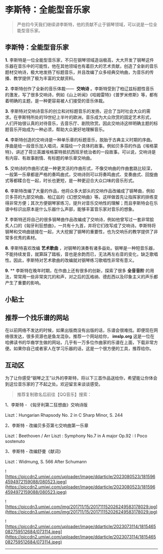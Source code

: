 # 李斯特：全能型音乐家

> 严伯钧今天我们继续讲李斯特，他的贡献不止于钢琴领域，可以说是一位全能型音乐家。

## 李斯特：全能型音乐家

 **1.** 李斯特是一位全能型音乐家，不只在钢琴领域造诣极高，大大开发了钢琴这件乐器在音乐中的可能性，他在其他领域也有着巨大的艺术贡献，创造了全新的音乐题材交响诗，极大地发扬了标题音乐，并且改编了众多经典交响曲，为音乐的传播、教学提供了极为丰富的文献资料。

 **2.** 李斯特创作了全新的音乐体裁——  **交响诗** 。李斯特受到了柏辽兹标题性音乐的激发，写了很多交响诗，例如《山上听闻》《哈姆雷特》《普罗米修斯》等，都有着明确的主题，是一种更容易被人们接受的音乐体裁。

 **3.** 李斯特对交响诗音乐的创立和对标题音乐的发扬，迎合了当时社会大众的需求。在李斯特所处的19世纪上半叶的欧洲，音乐成为大众欣赏的固定艺术形式，人们开始很认真的对待音乐，去音乐厅、剧院欣赏。因此交响诗这样明确主题的标题音乐开始成为一种必须，帮助大众更好地理解音乐。

 **4.** 李斯特创造的交响诗是一种单乐章的标题音乐，脱胎于古典主义时期的序曲。序曲是给一段音乐加入唱词，来描绘一个具体的故事。例如贝多芬的作品《埃格蒙特》，讲述了荷兰英雄埃格蒙特抵抗西班牙统治者的一段故事。可以说，交响诗是有内容、有故事剧情、有标题的单乐章交响曲。

 **5.** 交响诗的作曲形式是一种更灵活的作曲形式，不像交响曲的作曲套路比较深，一般第一乐章都是严格的奏鸣曲式，交响诗则可以将奏鸣曲式、变奏曲式、回旋曲式等都糅合在一起，时长也更短，是一种更迎合大众口味的音乐形式。

 **6.** 李斯特改编了大量的作品，他将众多大部头的交响作品改编成了钢琴曲，例如贝多芬的九部交响曲、柏辽兹的《幻想交响曲》等。这样做首先让指挥家的排练变得非常方便；其次方便钢琴家练习，提升对音乐交响性的理解；而且李斯特会在乐谱中标识出原本是什么乐器什么声部，能够丰富音乐家对音乐的想象。

 **7.** 李斯特还将自己的很多钢琴曲作品改编成了交响诗，例如他曾写过一套非常脍炙人口的《匈牙利狂想曲》，一共有十九首，并将它们改写成了交响诗。李斯特将钢琴和交响曲链接在一起，大大挖掘了钢琴的重要性，也为交响乐的教学提供了非常多优秀的素材。

 **8.** 李斯特喜欢改编 **艺术歌曲** ，对钢琴的演奏有诸多益处。钢琴是一种短音乐器，不能持续发音，就算踩了踏板，音也是余韵而已，无法再左右音的变化，缺乏歌唱性。因此，李斯特对艺术歌曲的改编就对钢琴练习歌唱性非常有意义。

 **9.**  ** 李斯特在晚年时期，在作曲上还有很多的创新，探索了很多 **全音音阶** 的用法，常常用一些非常突兀的和声，对之后的瓦格纳、德彪西以及印象主义的声乐都产生了重要的影响。

## 小贴士

## 推荐一个找乐谱的网站

在以前网络不发达的时候，如果出版商没有出版的话，乐谱会很难找。即便现在网络很发达，很多资源也是鱼龙混杂。推荐一个网站给你， **imslp.org** 这是一位在哈佛读书的华裔学生做的网站，几乎有一万多位作曲家的乐谱在上面，下载非常方便。如果你自己或者家人在学习乐器的话，这是一个很方便的工具，推荐给你。

## 互动区

为了让你感受“钢琴之王”以外的李斯特，将以下三首作品送给你，希望能让你体会到这位音乐家的了不起之处。欢迎留言来谈谈感受。

> 推荐复制歌名后前往【QQ音乐】搜索：

1、李斯特 - 《匈牙利第二狂想曲》交响诗版

Liszt：Hungarian Rhapsody No. 2 in C Sharp Minor, S. 244

2、李斯特 - 改编贝多芬第七交响曲第一乐章

Liszt：Beethoven / Arr Liszt : Symphony No.7 in A major Op.92 : I Poco sostenuto

3、李斯特 - 改编舒曼《献词》

Liszt：Widmung, S. 566 After Schumann 

![https://piccdn2.umiwi.com/uploader/image/ddarticle/2023080523/1815964594972159088/080523.jpeg](https://piccdn2.umiwi.com/uploader/image/ddarticle/2023080523/1815964594972159088/080523.jpeg)

![https://piccdn3.umiwi.com/img/201711/15/201711152026249583178029.jpg](https://piccdn3.umiwi.com/img/201711/15/201711152026249583178029.jpg)

![https://piccdn2.umiwi.com/uploader/image/ddarticle/2023073114/1815465082759512684/073114.jpeg](https://piccdn2.umiwi.com/uploader/image/ddarticle/2023073114/1815465082759512684/073114.jpeg)

---
